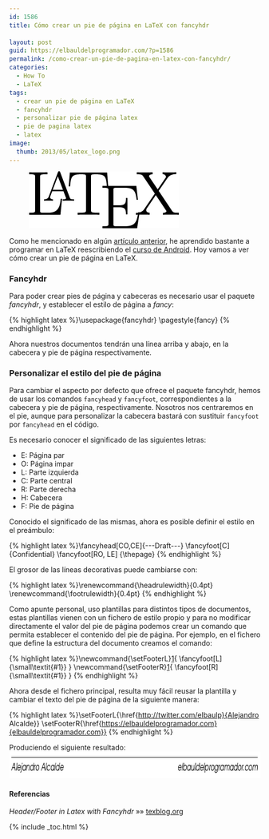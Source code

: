 ```yaml
---
id: 1586
title: Cómo crear un pie de página en LaTeX con fancyhdr

layout: post
guid: https://elbauldelprogramador.com/?p=1586
permalink: /como-crear-un-pie-de-pagina-en-latex-con-fancyhdr/
categories:
  - How To
  - LaTeX
tags:
  - crear un pie de página en LaTeX
  - fancyhdr
  - personalizar pie de página latex
  - pie de pagina latex
  - latex
image:
  thumb: 2013/05/latex_logo.png
---
```


<figure>
<img src="/images/2013/05/latex_logo.png" alt="latex_logo" width="300" height="114" class="thumbnail alignleft size-full wp-image-1594" />
</figure>

Como he mencionado en algún [artículo anterior][1], he aprendido bastante a programar en LaTeX reescribiendo el [curso de Android][2]. Hoy vamos a ver cómo crear un pie de página en LaTeX.  

<!--ad-->

### Fancyhdr

Para poder crear pies de página y cabeceras es necesario usar el paquete *fancyhdr*, y establecer el estilo de página a *fancy*:

{% highlight latex %}\usepackage{fancyhdr}
\pagestyle{fancy}
{% endhighlight %}

Ahora nuestros documentos tendrán una línea arriba y abajo, en la cabecera y pie de página respectivamente.

### Personalizar el estilo del pie de página

Para cambiar el aspecto por defecto que ofrece el paquete fancyhdr, hemos de usar los comandos `fancyhead` y `fancyfoot`, correspondientes a la cabecera y pie de página, respectivamente. Nosotros nos centraremos en el pie, aunque para personalizar la cabecera bastará con sustituir `fancyfoot` por `fancyhead` en el código.

Es necesario conocer el significado de las siguientes letras:

  * E: Página par
  * O: Página impar
  * L: Parte izquierda
  * C: Parte central
  * R: Parte derecha
  * H: Cabecera
  * F: Pie de página

Conocido el significado de las mismas, ahora es posible definir el estilo en el preámbulo:

{% highlight latex %}\fancyhead[CO,CE]{---Draft---}
\fancyfoot[C]{Confidential}
\fancyfoot[RO, LE] {\thepage}
{% endhighlight %}

El grosor de las líneas decorativas puede cambiarse con:

{% highlight latex %}\renewcommand{\headrulewidth}{0.4pt}
\renewcommand{\footrulewidth}{0.4pt}
{% endhighlight %}

Como apunte personal, uso plantillas para distintos tipos de documentos, estas plantillas vienen con un fichero de estilo propio y para no modificar directamente el valor del pie de página podemos crear un comando que permita establecer el contenido del pie de página. Por ejemplo, en el fichero que define la estructura del documento creamos el comando:

{% highlight latex %}\newcommand{\setFooterL}[1]{
    \fancyfoot[L]{\small\textit{#1}}
}
\newcommand{\setFooterR}[1]{
    \fancyfoot[R]{\small\textit{#1}}
}
{% endhighlight %}

Ahora desde el fichero principal, resulta muy fácil reusar la plantilla y cambiar el texto del pie de página de la siguiente manera:

{% highlight latex %}\setFooterL{\href{http://twitter.com/elbaulp}{Alejandro Alcalde}}
\setFooterR{\href{https://elbauldelprogramador.com}{elbauldelprogramador.com}}
{% endhighlight %}

Produciendo el siguiente resultado:  
<img src="/images/2013/05/footerFancyHdrLatex.png" alt="Cómo crear un pie de página en LaTeX con fancyhdr" title="Cómo crear un pie de página en LaTeX con fancyhdr" width="887" height="53" class="thumbnail aligncenter size-full wp-image-1595" />

#### Referencias

*Header/Footer in Latex with Fancyhdr* »» <a href="http://texblog.org/2007/11/07/headerfooter-in-latex-with-fancyhdr/" target="_blank">texblog.org</a>



 [1]: /resaltar-sintaxis-del-codigo-fuente-en-latex-con-minted/ "Resaltar sintaxis del código fuente en LaTeX con minted"
 [2]: /disponible-la-primera-parte-del-curso/ "Disponible la primera parte del curso Android en PDF"

{% include _toc.html %}
